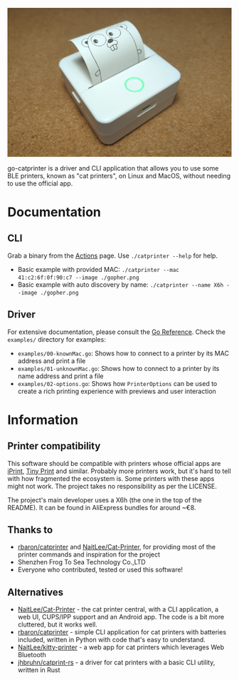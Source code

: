 ![A printer which has just printed a Gopher](./demo.jpg)

go-catprinter is a driver and CLI application that allows you to use some BLE
printers, known as "cat printers", on Linux and MacOS, without needing to use
the official app.

# Documentation

## CLI

Grab a binary from the
[Actions](https://github.com/KoviRobi/go-catprinter/actions) page.
Use `./catprinter --help` for help.

- Basic example with provided MAC: `./catprinter --mac 41:c2:6f:0f:90:c7 --image ./gopher.png`
- Basic example with auto discovery by name: `./catprinter --name X6h --image ./gopher.png`

## Driver

For extensive documentation, please consult the [Go Reference](https://pkg.go.dev/git.massivebox.net/massivebox/go-catprinter). Check the `examples/` directory for examples:

- `examples/00-knownMac.go`: Shows how to connect to a printer by its MAC address and print a file
- `examples/01-unknownMac.go`: Shows how to connect to a printer by its name address and print a file
- `examples/02-options.go`: Shows how `PrinterOptions` can be used to create a rich printing experience with previews and user interaction

# Information

## Printer compatibility

This software should be compatible with printers whose official apps are
[iPrint](https://play.google.com/store/apps/details?id=com.frogtosea.iprint&hl=en_US&gl=US),
[Tiny
Print](https://play.google.com/store/apps/details?id=com.frogtosea.tinyPrint&hl=en_US&gl=US)
and similar. Probably more printers work, but it's hard to tell with how
fragmented the ecosystem is. Some printers with these apps might not work. The
project takes no responsibility as per the LICENSE.

The project's main developer uses a X6h (the one in the top of the README). It
can be found in AliExpress bundles for around ~€8.

## Thanks to

- [rbaron/catprinter](https://github.com/rbaron/catprinter) and
[NaitLee/Cat-Printer](https://github.com/NaitLee/Cat-Printer), for providing
most of the printer commands and inspiration for the project
- Shenzhen Frog To Sea Technology Co.,LTD
- Everyone who contributed, tested or used this software!

## Alternatives

- [NaitLee/Cat-Printer](https://github.com/NaitLee/Cat-Printer) - the cat
printer central, with a CLI application, a web UI, CUPS/IPP support and an
Android app. The code is a bit more cluttered, but it works well.
- [rbaron/catprinter](https://github.com/rbaron/catprinter) - simple CLI
application for cat printers with batteries included, written in Python with
code that's easy to understand.
- [NaitLee/kitty-printer](NaitLee/kitty-printer) - a web app for cat printers
which leverages Web Bluetooth
- [jhbruhn/catprint-rs](jhbruhn/catprint-rs) - a driver for cat printers with a
basic CLI utility, written in Rust
